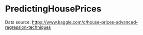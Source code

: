 # PredictingHousePrices

Data source: 
https://www.kaggle.com/c/house-prices-advanced-regression-techniques
